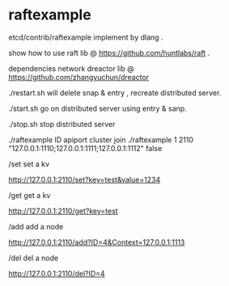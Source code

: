 # raftexample

etcd/contrib/raftexample implement by dlang .

show how to use raft lib @ https://github.com/huntlabs/raft .

dependencies network dreactor lib @ https://github.com/zhangyuchun/dreactor

./restart.sh  will delete snap & entry , recreate distributed server.

./start.sh    go on distributed server using entry & sanp.

./stop.sh     stop distributed server


./raftexample ID apiport cluster join
./raftexample 1 2110 "127.0.0.1:1110;127.0.0.1:1111;127.0.0.1:1112" false 





/set  set a kv  

http://127.0.0.1:2110/set?key=test&value=1234

/get  get a kv

http://127.0.0.1:2110/get?key=test

/add  add a node

http://127.0.0.1:2110/add?ID=4&Context=127.0.0.1:1113

/del  del a node

http://127.0.0.1:2110/del?ID=4


